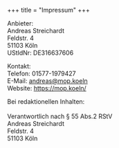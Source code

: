 +++
title = "Impressum"
+++

Anbieter:<br>
Andreas Streichardt<br>
Feldstr. 4<br>
51103 Köln<br>
UStIdNr: DE316637606

Kontakt:<br>
Telefon: 01577-1979427<br>
E-Mail: andreas@mop.koeln<br>
Website: https://mop.koeln/

Bei redaktionellen Inhalten:<br>
<br>
Verantwortlich nach § 55 Abs.2 RStV<br>
Andreas Streichardt<br>
Feldstr. 4<br>
51103 Köln
